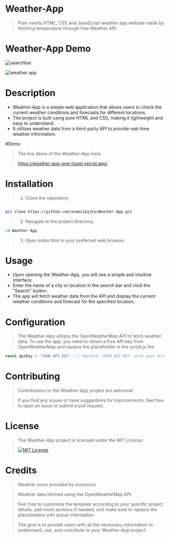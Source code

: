 # Weather-App
> Pure  vanilla HTML, CSS and JavaScript weather app website made by fetching temperature through free Weather API.
>
# Weather-App Demo
>
![searchbar](https://github.com/anamiikajha/Weather-App/assets/89740849/764cd32d-21ad-44c7-995b-23ff76480fb3)
>
![weather app](https://github.com/anamiikajha/Weather-App/assets/89740849/69c52856-7d3d-4aef-9962-eed152a21a41)
>
# Description
- Weather-App is a simple web application that allows users to check the current weather conditions and forecasts for different locations.
- The project is built using pure HTML and CSS, making it lightweight and easy to understand.
-  It utilizes weather data from a third-party API to provide real-time weather information.
>
#Demo
>
> The live demo of the Weather-App here.
>
> https://weather-app-one-hazel.vercel.app/
>
# Installation
> 1. Clone the repository:
```bash

git clone https://github.com/anamiikajha/Weather-App.git

```
>

> 2. Navigate to the project directory:
```bash
cd Weather-App
```
> 3. Open index.html in your preferred web browser.
>
# Usage
- Upon opening the Weather-App, you will see a simple and intuitive interface.
- Enter the name of a city or location in the search bar and click the "Search" button.
- The app will fetch weather data from the API and display the current weather conditions and forecast for the specified location.
>
# Configuration
> The Weather-App utilizes the OpenWeatherMap API to fetch weather data. To use the app, you need to obtain a free API key from OpenWeatherMap and replace the placeholder in the script.js file:

```javascript
const apiKey = 'YOUR_API_KEY'; // Replace 'YOUR_API_KEY' with your actual API key
```
>
# Contributing
> Contributions to the Weather-App project are welcome!
>
>If you find any issues or have suggestions for improvements, feel free to open an issue or submit a pull request.
>
# License
> The Weather-App project is licensed under the MIT License.
>
> [![MIT License](https://img.shields.io/badge/license-MIT-blue)](https://github.com/anamiikajha/HTTP-Server-Py/blob/master/LICENSE)
>
# Credits
> Weather icons provided by Iconscout.
>
> Weather data fetched using the OpenWeatherMap API.
>
> Feel free to customize the template according to your specific project details, add more sections if needed, and make sure to replace the placeholders with actual information.
>
>  The goal is to provide users with all the necessary information to understand, use, and contribute to your Weather-App project.
